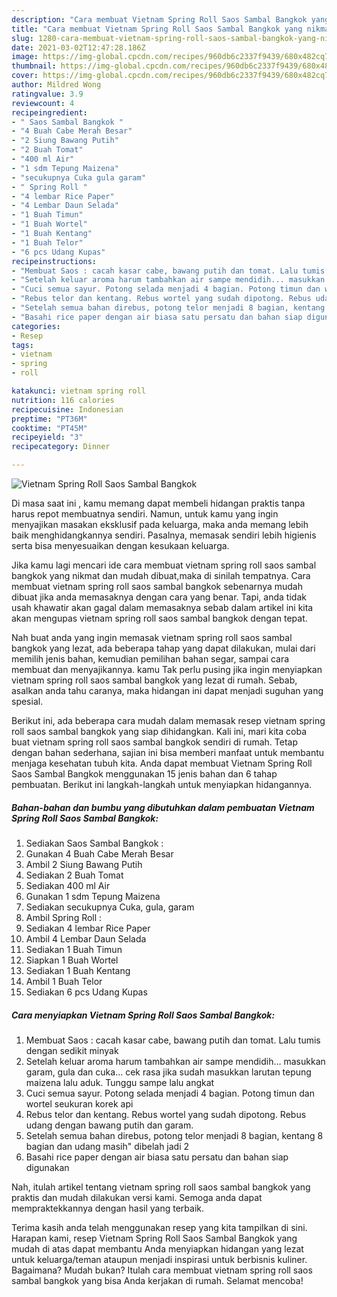 ```yaml
---
description: "Cara membuat Vietnam Spring Roll Saos Sambal Bangkok yang nikmat dan Mudah Dibuat"
title: "Cara membuat Vietnam Spring Roll Saos Sambal Bangkok yang nikmat dan Mudah Dibuat"
slug: 1280-cara-membuat-vietnam-spring-roll-saos-sambal-bangkok-yang-nikmat-dan-mudah-dibuat
date: 2021-03-02T12:47:28.186Z
image: https://img-global.cpcdn.com/recipes/960db6c2337f9439/680x482cq70/vietnam-spring-roll-saos-sambal-bangkok-foto-resep-utama.jpg
thumbnail: https://img-global.cpcdn.com/recipes/960db6c2337f9439/680x482cq70/vietnam-spring-roll-saos-sambal-bangkok-foto-resep-utama.jpg
cover: https://img-global.cpcdn.com/recipes/960db6c2337f9439/680x482cq70/vietnam-spring-roll-saos-sambal-bangkok-foto-resep-utama.jpg
author: Mildred Wong
ratingvalue: 3.9
reviewcount: 4
recipeingredient:
- " Saos Sambal Bangkok "
- "4 Buah Cabe Merah Besar"
- "2 Siung Bawang Putih"
- "2 Buah Tomat"
- "400 ml Air"
- "1 sdm Tepung Maizena"
- "secukupnya Cuka gula garam"
- " Spring Roll "
- "4 lembar Rice Paper"
- "4 Lembar Daun Selada"
- "1 Buah Timun"
- "1 Buah Wortel"
- "1 Buah Kentang"
- "1 Buah Telor"
- "6 pcs Udang Kupas"
recipeinstructions:
- "Membuat Saos : cacah kasar cabe, bawang putih dan tomat. Lalu tumis dengan sedikit minyak"
- "Setelah keluar aroma harum tambahkan air sampe mendidih... masukkan garam, gula dan cuka... cek rasa jika sudah masukkan larutan tepung maizena lalu aduk. Tunggu sampe lalu angkat"
- "Cuci semua sayur. Potong selada menjadi 4 bagian. Potong timun dan wortel seukuran korek api"
- "Rebus telor dan kentang. Rebus wortel yang sudah dipotong. Rebus udang dengan bawang putih dan garam."
- "Setelah semua bahan direbus, potong telor menjadi 8 bagian, kentang 8 bagian dan udang masih&#34; dibelah jadi 2"
- "Basahi rice paper dengan air biasa satu persatu dan bahan siap digunakan"
categories:
- Resep
tags:
- vietnam
- spring
- roll

katakunci: vietnam spring roll 
nutrition: 116 calories
recipecuisine: Indonesian
preptime: "PT36M"
cooktime: "PT45M"
recipeyield: "3"
recipecategory: Dinner

---
```



![Vietnam Spring Roll Saos Sambal Bangkok](https://img-global.cpcdn.com/recipes/960db6c2337f9439/680x482cq70/vietnam-spring-roll-saos-sambal-bangkok-foto-resep-utama.jpg)

Di masa  saat ini , kamu memang dapat membeli hidangan praktis tanpa harus repot membuatnya sendiri. Namun, untuk kamu yang ingin menyajikan masakan eksklusif pada keluarga, maka anda memang lebih baik menghidangkannya sendiri. Pasalnya, memasak sendiri lebih higienis serta bisa menyesuaikan dengan kesukaan keluarga.

Jika kamu lagi mencari ide cara membuat vietnam spring roll saos sambal bangkok yang nikmat dan mudah dibuat,maka di sinilah tempatnya. Cara membuat vietnam spring roll saos sambal bangkok  sebenarnya mudah dibuat jika anda memasaknya dengan cara yang benar. Tapi, anda tidak usah khawatir akan gagal dalam memasaknya 
sebab dalam artikel ini kita akan mengupas vietnam spring roll saos sambal bangkok dengan tepat.  



Nah buat anda yang ingin memasak vietnam spring roll saos sambal bangkok yang lezat, ada beberapa tahap yang dapat dilakukan, mulai dari memilih jenis bahan, kemudian pemilihan bahan segar, sampai cara membuat dan menyajikannya. kamu Tak perlu pusing jika ingin menyiapkan vietnam spring roll saos sambal bangkok yang lezat di rumah. Sebab, asalkan anda  tahu caranya, maka hidangan ini dapat menjadi suguhan yang spesial.

Berikut ini, ada beberapa cara mudah dalam memasak resep vietnam spring roll saos sambal bangkok yang siap dihidangkan. Kali ini, mari kita coba buat vietnam spring roll saos sambal bangkok sendiri di rumah. Tetap dengan bahan sederhana, sajian ini bisa memberi manfaat untuk membantu menjaga kesehatan tubuh kita. Anda dapat membuat Vietnam Spring Roll Saos Sambal Bangkok menggunakan 15 jenis bahan dan 6 tahap pembuatan. Berikut ini langkah-langkah untuk menyiapkan hidangannya.

<!--inarticleads1-->

##### Bahan-bahan dan bumbu yang dibutuhkan dalam pembuatan Vietnam Spring Roll Saos Sambal Bangkok:

1. Sediakan  Saos Sambal Bangkok :
1. Gunakan 4 Buah Cabe Merah Besar
1. Ambil 2 Siung Bawang Putih
1. Sediakan 2 Buah Tomat
1. Sediakan 400 ml Air
1. Gunakan 1 sdm Tepung Maizena
1. Sediakan secukupnya Cuka, gula, garam
1. Ambil  Spring Roll :
1. Sediakan 4 lembar Rice Paper
1. Ambil 4 Lembar Daun Selada
1. Sediakan 1 Buah Timun
1. Siapkan 1 Buah Wortel
1. Sediakan 1 Buah Kentang
1. Ambil 1 Buah Telor
1. Sediakan 6 pcs Udang Kupas




<!--inarticleads2-->

##### Cara menyiapkan Vietnam Spring Roll Saos Sambal Bangkok:

1. Membuat Saos : cacah kasar cabe, bawang putih dan tomat. Lalu tumis dengan sedikit minyak
1. Setelah keluar aroma harum tambahkan air sampe mendidih... masukkan garam, gula dan cuka... cek rasa jika sudah masukkan larutan tepung maizena lalu aduk. Tunggu sampe lalu angkat
1. Cuci semua sayur. Potong selada menjadi 4 bagian. Potong timun dan wortel seukuran korek api
1. Rebus telor dan kentang. Rebus wortel yang sudah dipotong. Rebus udang dengan bawang putih dan garam.
1. Setelah semua bahan direbus, potong telor menjadi 8 bagian, kentang 8 bagian dan udang masih&#34; dibelah jadi 2
1. Basahi rice paper dengan air biasa satu persatu dan bahan siap digunakan




Nah, itulah artikel tentang  vietnam spring roll saos sambal bangkok  yang praktis dan mudah dilakukan versi kami. Semoga anda dapat mempraktekkannya dengan hasil yang terbaik. 

Terima kasih anda telah menggunakan resep yang kita tampilkan di sini. Harapan kami, resep  Vietnam Spring Roll Saos Sambal Bangkok yang mudah di atas dapat membantu Anda menyiapkan hidangan yang lezat untuk keluarga/teman ataupun menjadi inspirasi untuk berbisnis kuliner. Bagaimana? Mudah bukan? Itulah cara membuat vietnam spring roll saos sambal bangkok yang bisa Anda kerjakan di rumah. Selamat mencoba!

